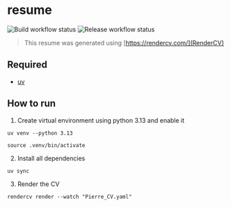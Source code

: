 # resume

![Build workflow status](https://github.com/wiizzl/resume/actions/workflows/build.yml/badge.svg)
![Release workflow status](https://github.com/wiizzl/resume/actions/workflows/release.yml/badge.svg)

> This resume was generated using [https://rendercv.com/](RenderCV)

## Required

- [uv](https://github.com/astral-sh/uv)

## How to run

1. Create virtual environment using python 3.13 and enable it

```
uv venv --python 3.13
```

```
source .venv/bin/activate
```

2. Install all dependencies

```
uv sync
```

3. Render the CV

```
rendercv render --watch "Pierre_CV.yaml"
```
